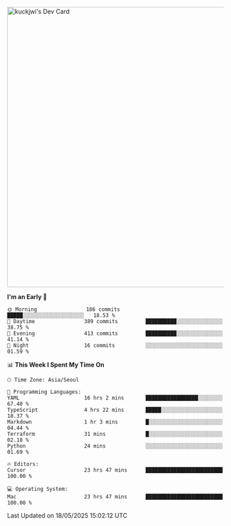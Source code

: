 <a href="https://app.daily.dev/kuckhwancho"><img src="https://api.daily.dev/devcards/v2/efef39c8028947428b3c0b486b9cd9b6.png?r=iz2&type=wide" width="652" alt="kuckjwi's Dev Card"/></a>

<!--START_SECTION:waka-->
**I'm an Early 🐤** 

```text
🌞 Morning                186 commits         █████░░░░░░░░░░░░░░░░░░░░   18.53 % 
🌆 Daytime                389 commits         ██████████░░░░░░░░░░░░░░░   38.75 % 
🌃 Evening                413 commits         ██████████░░░░░░░░░░░░░░░   41.14 % 
🌙 Night                  16 commits          ░░░░░░░░░░░░░░░░░░░░░░░░░   01.59 % 
```


📊 **This Week I Spent My Time On** 

```text
🕑︎ Time Zone: Asia/Seoul

💬 Programming Languages: 
YAML                     16 hrs 2 mins       █████████████████░░░░░░░░   67.40 % 
TypeScript               4 hrs 22 mins       █████░░░░░░░░░░░░░░░░░░░░   18.37 % 
Markdown                 1 hr 3 mins         █░░░░░░░░░░░░░░░░░░░░░░░░   04.44 % 
Terraform                31 mins             █░░░░░░░░░░░░░░░░░░░░░░░░   02.18 % 
Python                   24 mins             ░░░░░░░░░░░░░░░░░░░░░░░░░   01.69 % 

🔥 Editors: 
Cursor                   23 hrs 47 mins      █████████████████████████   100.00 % 

💻 Operating System: 
Mac                      23 hrs 47 mins      █████████████████████████   100.00 % 
```


 Last Updated on 18/05/2025 15:02:12 UTC
<!--END_SECTION:waka-->
